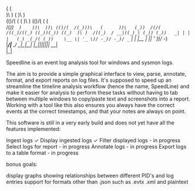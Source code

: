  (                            (                     
 )\ )                   (     )\ )                  
(()/(          (    (   )\ ) (()/( (            (   
 /(_))`  )    ))\  ))\ (()/(  /(_)))\   (      ))\  
(_))  /(/(   /((_)/((_) ((_))(_)) ((_)  )\ )  /((_) 
/ __|((_)_\ (_)) (_))   _| | | |   (_) _(_/( (_))   
\__ \| '_ \)/ -_)/ -_)/ _` | | |__ | || ' \))/ -_)  
|___/| .__/ \___|\___|\__,_| |____||_||_||_| \___|  
     |_|                                            


Speedline is an event log analysis tool for windows and sysmon logs.

The aim is to provide a simple graphical interface to view, parse, annotate, format, and export reports on log files. It's supposed to speed up an streamline the timeline analysis workflow (hence the name, SpeedLine) and make it easier for analysis to perform these tasks without having to tab between multiple windows to copy/paste text and screenshots into a report. Working with a tool like this also ensures you always have the correct events at the correct timestamps, and that your notes are always on point.

This software is still in a very early build and does not yet have all the features implemented:

Ingest logs ✓
Display ingested logs ✓
Filter displayed logs - in progress
Select logs for report - in progress
Annotate logs - in progress
Export logs to a table format - in progress

bonus goals:

display graphs showing relationships between different PID's and log entries
support for formats other than .json such as .evtx .xml and plaintext
